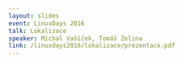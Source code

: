```yaml
---
layout: slides
event: LinuxDays 2016
talk: Lokalizace
speaker: Michal Vašíček, Tomáš Zelina
link: /linuxdays2016/lokalizace/prezentace.pdf
---
```


